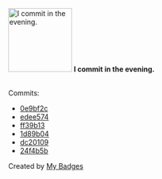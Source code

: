 <img src="https://my-badges.github.io/my-badges/evening-commits.png" alt="I commit in the evening." title="I commit in the evening." width="128">
<strong>I commit in the evening.</strong>
<br><br>

Commits:

- <a href="https://github.com/pfefferle/wordpress-webmention/commit/0e9bf2cf7a47f3e81d3eee7a1a5d8030cb83abf1">0e9bf2c</a>
- <a href="https://github.com/pfefferle/wordpress-webmention/commit/edee5741a366fd4c3befb7c875b80e3433fdaf5e">edee574</a>
- <a href="https://github.com/pfefferle/homeygotchi/commit/ff39b13af65f0c131f2cb9b8e069574b79a381ca">ff39b13</a>
- <a href="https://github.com/pfefferle/homeygotchi/commit/1d89b045577c752cfdd6b73603896de6a652750b">1d89b04</a>
- <a href="https://github.com/pfefferle/homeygotchi/commit/dc20109dbcef82a40838b979e07de371108a71b0">dc20109</a>
- <a href="https://github.com/pfefferle/homeygotchi/commit/24f4b5bd19c5ac967163240cacd5bab34ac83edf">24f4b5b</a>


Created by <a href="https://github.com/my-badges/my-badges">My Badges</a>